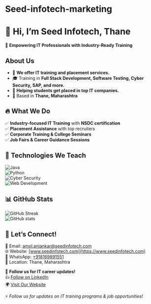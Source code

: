 # Seed-infotech-marketing
# 👋 Hi, I’m Seed Infotech, Thane  
🚀 **Empowering IT Professionals with Industry-Ready Training**  
## About Us  
- 🎯 **We offer IT training and placement services.**  
- 🎓 Training in **Full Stack Development, Software Testing, Cyber Security, SAP, and more.**  
- 💼 **Helping students get placed in top IT companies.**  
- 📍 Based in **Thane, Maharashtra**  

## 🔥 What We Do  
✅ **Industry-focused IT Training** with **NSDC certification**  
✅ **Placement Assistance** with top recruiters  
✅ **Corporate Training & College Seminars**  
✅ **Job Fairs & Career Guidance Sessions**  

## 🚀 Technologies We Teach  
![Java](https://img.shields.io/badge/Java-ED8B00?style=for-the-badge&logo=java&logoColor=white)  
![Python](https://img.shields.io/badge/Python-3776AB?style=for-the-badge&logo=python&logoColor=white)  
![Cyber Security](https://img.shields.io/badge/CyberSecurity-000000?style=for-the-badge&logo=security&logoColor=white)  
![Web Development](https://img.shields.io/badge/Web%20Development-4285F4?style=for-the-badge&logo=html5&logoColor=white)  

## 📊 GitHub Stats  
![GitHub Streak](https://github-readme-streak-stats.herokuapp.com/?user=seedinfotech201222&theme=blue-green)  
![GitHub stats](https://github-readme-stats.vercel.app/api?username=seedinfotech201222&show_icons=true&theme=blue-green)  

## 🤝 Let’s Connect!  
📩 Email: [amol.anjankar@seedinfotech.com](mailto:amol.anjankar@seedinfotech.com)  
🌐 Website: [www.seedinfotech.com](https://www.seedinfotech.com)  
📱 WhatsApp: [+918169891551](https://wa.me/918169891551)  
📍 Location: Thane, Maharashtra  

🔔 **Follow us for IT career updates!**  
👍 [Follow on LinkedIn](https://www.linkedin.com/company/seed-infotech-ltd/)  
🌍 [Visit Our Website](https://www.seedinfotech.com)  

⚡ *Follow us for updates on IT training programs & job opportunities!*
